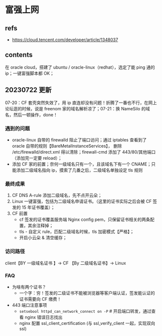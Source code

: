 # 富强上网

## refs

- <https://cloud.tencent.com/developer/article/1348037>

## contents

在 oracle cloud，搭建了 ubuntu / oracle-linux（redhat），选定了能 ping 通的 ip；一键富强脚本都 OK；

## 20230722 更新

07-20：CF 套壳突然失效了，用 ip 直连却没有问题！折腾了一番也不行，在网上论坛逛的时候，说是 freenom 家的域名解析凉了；07-21：换 NameSilo 的域名，然后一顿操作，done！

### 遇到的问题

- oracle-linux 自带的 firewalld 阻止了端口访问；通过 iptables 查看到了 oracle 自带的规则【BareMetalInstanceServices】， 删除 /etc/firewalld/direct.xml 得以清除；firewall-cmd 添加了 443/80/其他端口（添加完一定要 reload）；
- 添加 CF 家的前置；奈何一级域名只有一个，且该域名下有一个 CNAME；只能添加二级域名指向 ip，摸索了几番之后，二级域名单独设定 tls 规则

### 最终成果

1. CF DNS A-rule 添加二级域名，先不点开云朵；
2. Linux 一键富强，包括为二级域名申请证书。（这里的证书实际之后会被 CF 签发的 15 年证书覆盖）；
3. CF 前置
   - cf 签发的证书覆盖服务端 Nginx config pem，只保留证书相关的两条配置，其余注释掉；
   - tls - 自定义 rule，匹配二级域名时候，tls 加密模式【严格】；
   - 开启小云朵 & 清空缓存；

### 访问路径

client【BY 一级域名证书 】-> CF 【By 二级域名证书】-> Linux

### FAQ

- 为啥有两个证书？
  - 一个字：穷！签发的二级证书不能被浏览器等客户端认证，签发能认证的证书需要向 CF 缴费！
- 443 端口注意事项
  - `setsebool httpd_can_network_connect on -P` # 开启端口转发，通过查看 nginx 错误日志找出
  - nginx 配置 ssl_client_certification (与 ssl_verify_client 一起，实现双向 ssl)
